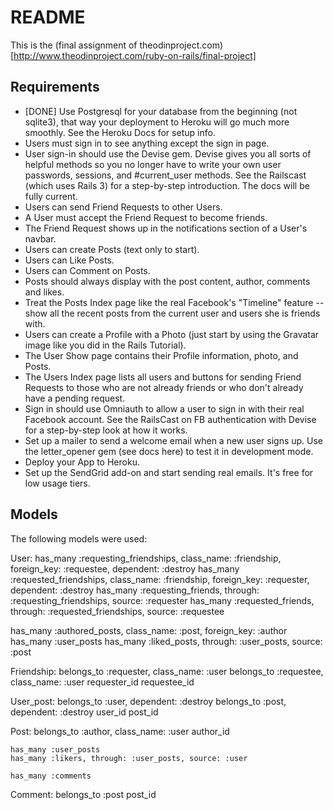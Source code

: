 # README
This is the (final assignment of theodinproject.com)[http://www.theodinproject.com/ruby-on-rails/final-project]

## Requirements

* [DONE] Use Postgresql for your database from the beginning (not sqlite3), that way your deployment to Heroku will go much more smoothly. See the Heroku Docs for setup info.
* Users must sign in to see anything except the sign in page.
* User sign-in should use the Devise gem. Devise gives you all sorts of helpful methods so you no longer have to write your own user passwords, sessions, and #current_user methods. See the Railscast (which uses Rails 3) for a step-by-step introduction. The docs will be fully current.
* Users can send Friend Requests to other Users.
* A User must accept the Friend Request to become friends.
* The Friend Request shows up in the notifications section of a User's navbar.
* Users can create Posts (text only to start).
* Users can Like Posts.
* Users can Comment on Posts.
* Posts should always display with the post content, author, comments and likes.
* Treat the Posts Index page like the real Facebook's "Timeline" feature -- show all the recent posts from the current user and users she is friends with.
* Users can create a Profile with a Photo (just start by using the Gravatar image like you did in the Rails Tutorial).
* The User Show page contains their Profile information, photo, and Posts.
* The Users Index page lists all users and buttons for sending Friend Requests to those who are not already friends or who don't already have a pending request.
* Sign in should use Omniauth to allow a user to sign in with their real Facebook account. See the RailsCast on FB authentication with Devise for a step-by-step look at how it works.
* Set up a mailer to send a welcome email when a new user signs up. Use the letter_opener gem (see docs here) to test it in development mode.
* Deploy your App to Heroku.
* Set up the SendGrid add-on and start sending real emails. It's free for low usage tiers.

## Models
The following models were used:

User:
	has_many :requesting_friendships, class_name: :friendship, foreign_key: :requestee, dependent: :destroy
	has_many :requested_friendships, class_name: :friendship, foreign_key: :requester, dependent: :destroy
  has_many :requesting_friends, through: :requesting_friendships, source: :requester
  has_many :requested_friends, through: :requested_friendships, source: :requestee

  has_many :authored_posts, class_name: :post, foreign_key: :author
  has_many :user_posts
  has_many :liked_posts, through: :user_posts, source: :post

Friendship:
	belongs_to :requester, class_name: :user
	belongs_to :requestee, class_name: :user
	requester_id
	requestee_id

User_post:
	belongs_to :user, dependent: :destroy
	belongs_to :post, dependent: :destroy
  user_id
  post_id

Post:
	belongs_to :author, class_name: :user
	author_id

	has_many :user_posts
	has_many :likers, through: :user_posts, source: :user

	has_many :comments

Comment:
	belongs_to :post
	post_id